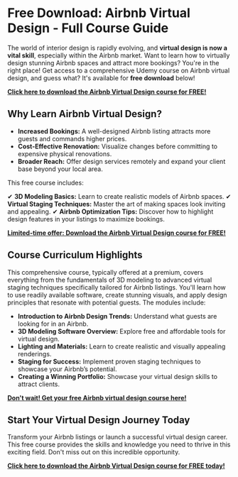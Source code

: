 # Free Download: Airbnb Virtual Design - Full Course Guide

The world of interior design is rapidly evolving, and **virtual design is now a vital skill**, especially within the Airbnb market. Want to learn how to virtually design stunning Airbnb spaces and attract more bookings? You're in the right place! Get access to a comprehensive Udemy course on Airbnb virtual design, and guess what? It's available for **free download** below!

[**Click here to download the Airbnb Virtual Design course for FREE!**](https://udemywork.com/airbnb-virtual-design)

## Why Learn Airbnb Virtual Design?

*   **Increased Bookings:** A well-designed Airbnb listing attracts more guests and commands higher prices.
*   **Cost-Effective Renovation:** Visualize changes before committing to expensive physical renovations.
*   **Broader Reach:** Offer design services remotely and expand your client base beyond your local area.

This free course includes:

✔ **3D Modeling Basics:** Learn to create realistic models of Airbnb spaces.
✔ **Virtual Staging Techniques:** Master the art of making spaces look inviting and appealing.
✔ **Airbnb Optimization Tips:** Discover how to highlight design features in your listings to maximize bookings.

[**Limited-time offer: Download the Airbnb Virtual Design course for FREE!**](https://udemywork.com/airbnb-virtual-design)

## Course Curriculum Highlights

This comprehensive course, typically offered at a premium, covers everything from the fundamentals of 3D modeling to advanced virtual staging techniques specifically tailored for Airbnb listings. You'll learn how to use readily available software, create stunning visuals, and apply design principles that resonate with potential guests. The modules include:

*   **Introduction to Airbnb Design Trends:** Understand what guests are looking for in an Airbnb.
*   **3D Modeling Software Overview:** Explore free and affordable tools for virtual design.
*   **Lighting and Materials:** Learn to create realistic and visually appealing renderings.
*   **Staging for Success:** Implement proven staging techniques to showcase your Airbnb’s potential.
*   **Creating a Winning Portfolio:** Showcase your virtual design skills to attract clients.

[**Don't wait! Get your free Airbnb virtual design course here!**](https://udemywork.com/airbnb-virtual-design)

## Start Your Virtual Design Journey Today

Transform your Airbnb listings or launch a successful virtual design career. This free course provides the skills and knowledge you need to thrive in this exciting field. Don't miss out on this incredible opportunity.

[**Click here to download the Airbnb Virtual Design course for FREE today!**](https://udemywork.com/airbnb-virtual-design)
